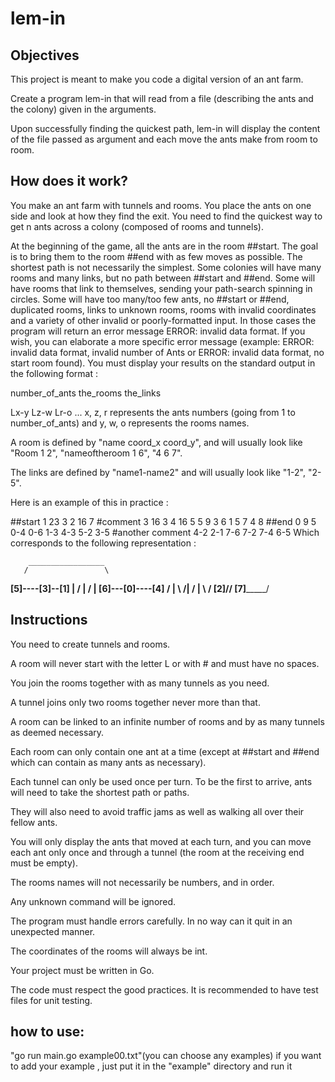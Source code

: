 # lem-in

## Objectives
This project is meant to make you code a digital version of an ant farm.

Create a program lem-in that will read from a file (describing the ants and the colony) given in the arguments.

Upon successfully finding the quickest path, lem-in will display the content of the file passed as argument and each move the ants make from room to room.

## How does it work?

You make an ant farm with tunnels and rooms.
You place the ants on one side and look at how they find the exit.
You need to find the quickest way to get n ants across a colony (composed of rooms and tunnels).

At the beginning of the game, all the ants are in the room ##start. The goal is to bring them to the room ##end with as few moves as possible.
The shortest path is not necessarily the simplest.
Some colonies will have many rooms and many links, but no path between ##start and ##end.
Some will have rooms that link to themselves, sending your path-search spinning in circles. Some will have too many/too few ants, no ##start or ##end, duplicated rooms, links to unknown rooms, rooms with invalid coordinates and a variety of other invalid or poorly-formatted input. In those cases the program will return an error message ERROR: invalid data format. If you wish, you can elaborate a more specific error message (example: ERROR: invalid data format, invalid number of Ants or ERROR: invalid data format, no start room found).
You must display your results on the standard output in the following format :

number_of_ants
the_rooms
the_links

Lx-y Lz-w Lr-o ...
x, z, r represents the ants numbers (going from 1 to number_of_ants) and y, w, o represents the rooms names.

A room is defined by "name coord_x coord_y", and will usually look like "Room 1 2", "nameoftheroom 1 6", "4 6 7".

The links are defined by "name1-name2" and will usually look like "1-2", "2-5".

Here is an example of this in practice :

##start
1 23 3
2 16 7
#comment
3 16 3
4 16 5
5 9 3
6 1 5
7 4 8
##end
0 9 5
0-4
0-6
1-3
4-3
5-2
3-5
#another comment
4-2
2-1
7-6
7-2
7-4
6-5
Which corresponds to the following representation :

        _________________
       /                 \
  ____[5]----[3]--[1]     |
 /            |    /      |
[6]---[0]----[4]  /       |
 \   ________/|  /        |
  \ /        [2]/________/
  [7]_________/
## Instructions
You need to create tunnels and rooms.

A room will never start with the letter L or with # and must have no spaces.

You join the rooms together with as many tunnels as you need.

A tunnel joins only two rooms together never more than that.

A room can be linked to an infinite number of rooms and by as many tunnels as deemed necessary.

Each room can only contain one ant at a time (except at ##start and ##end which can contain as many ants as necessary).

Each tunnel can only be used once per turn.
To be the first to arrive, ants will need to take the shortest path or paths. 

They will also need to avoid traffic jams as well as walking all over their fellow ants.

You will only display the ants that moved at each turn, and you can move each ant only once and through a tunnel (the room at the receiving end must be empty).

The rooms names will not necessarily be numbers, and in order.

Any unknown command will be ignored.

The program must handle errors carefully. In no way can it quit in an unexpected manner.

The coordinates of the rooms will always be int.

Your project must be written in Go.

The code must respect the good practices.
It is recommended to have test files for unit testing.

## how to use:


"go run main.go example00.txt"(you can choose any examples)
if you want to add your example , just put it in the "example" directory and run it